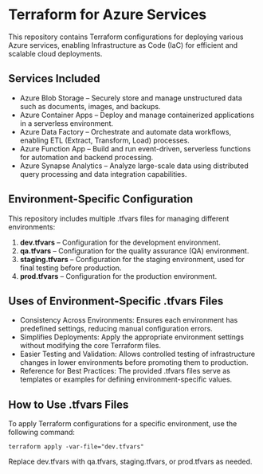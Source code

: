 # Terraform for Azure Services
This repository contains Terraform configurations for deploying various Azure services, enabling Infrastructure as Code (IaC) for efficient and scalable cloud deployments.

## Services Included
- Azure Blob Storage – Securely store and manage unstructured data such as documents, images, and backups.
- Azure Container Apps – Deploy and manage containerized applications in a serverless environment.
- Azure Data Factory – Orchestrate and automate data workflows, enabling ETL (Extract, Transform, Load) processes.
- Azure Function App – Build and run event-driven, serverless functions for automation and backend processing.
- Azure Synapse Analytics – Analyze large-scale data using distributed query processing and data integration capabilities.

## Environment-Specific Configuration
This repository includes multiple .tfvars files for managing different environments:

1. **dev.tfvars** – Configuration for the development environment.
2. **qa.tfvars** – Configuration for the quality assurance (QA) environment.
3. **staging.tfvars** – Configuration for the staging environment, used for final testing before production.
4. **prod.tfvars** – Configuration for the production environment.
 
## Uses of Environment-Specific .tfvars Files
- Consistency Across Environments: Ensures each environment has predefined settings, reducing manual configuration errors.
- Simplifies Deployments: Apply the appropriate environment settings without modifying the core Terraform files.
- Easier Testing and Validation: Allows controlled testing of infrastructure changes in lower environments before promoting them to production.
- Reference for Best Practices: The provided .tfvars files serve as templates or examples for defining environment-specific values.

## How to Use .tfvars Files
To apply Terraform configurations for a specific environment, use the following command:
```
terraform apply -var-file="dev.tfvars"
```
Replace dev.tfvars with qa.tfvars, staging.tfvars, or prod.tfvars as needed.
